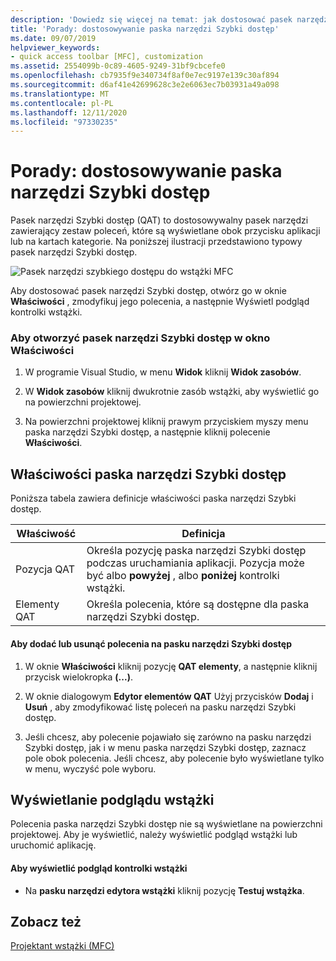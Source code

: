 ```yaml
---
description: 'Dowiedz się więcej na temat: jak dostosować pasek narzędzi Szybki dostęp'
title: 'Porady: dostosowywanie paska narzędzi Szybki dostęp'
ms.date: 09/07/2019
helpviewer_keywords:
- quick access toolbar [MFC], customization
ms.assetid: 2554099b-0c89-4605-9249-31bf9cbcefe0
ms.openlocfilehash: cb7935f9e340734f8af0e7ec9197e139c30af894
ms.sourcegitcommit: d6af41e42699628c3e2e6063ec7b03931a49a098
ms.translationtype: MT
ms.contentlocale: pl-PL
ms.lasthandoff: 12/11/2020
ms.locfileid: "97330235"
---
```

# <a name="how-to-customize-the-quick-access-toolbar"></a>Porady: dostosowywanie paska narzędzi Szybki dostęp

Pasek narzędzi Szybki dostęp (QAT) to dostosowywalny pasek narzędzi zawierający zestaw poleceń, które są wyświetlane obok przycisku aplikacji lub na kartach kategorie. Na poniższej ilustracji przedstawiono typowy pasek narzędzi Szybki dostęp.

![Pasek narzędzi szybkiego dostępu do wstążki MFC](../mfc/media/quick_access_toolbar.png "Pasek narzędzi szybkiego dostępu do wstążki MFC")

Aby dostosować pasek narzędzi Szybki dostęp, otwórz go w oknie **Właściwości** , zmodyfikuj jego polecenia, a następnie Wyświetl podgląd kontrolki wstążki.

### <a name="to-open-the-quick-access-toolbar-in-the-properties-window"></a>Aby otworzyć pasek narzędzi Szybki dostęp w okno Właściwości

1. W programie Visual Studio, w menu **Widok** kliknij **Widok zasobów**.

1. W **Widok zasobów** kliknij dwukrotnie zasób wstążki, aby wyświetlić go na powierzchni projektowej.

1. Na powierzchni projektowej kliknij prawym przyciskiem myszy menu paska narzędzi Szybki dostęp, a następnie kliknij polecenie **Właściwości**.

## <a name="quick-access-toolbar-properties"></a>Właściwości paska narzędzi Szybki dostęp

Poniższa tabela zawiera definicje właściwości paska narzędzi Szybki dostęp.

|Właściwość|Definicja|
|--------------|----------------|
|Pozycja QAT|Określa pozycję paska narzędzi Szybki dostęp podczas uruchamiania aplikacji. Pozycja może być albo **powyżej** , albo **poniżej** kontrolki wstążki.|
|Elementy QAT|Określa polecenia, które są dostępne dla paska narzędzi Szybki dostęp.|

#### <a name="to-add-or-remove-commands-on-the-quick-access-toolbar"></a>Aby dodać lub usunąć polecenia na pasku narzędzi Szybki dostęp

1. W oknie **Właściwości** kliknij pozycję **QAT elementy**, a następnie kliknij przycisk wielokropka **(...)**.

1. W oknie dialogowym **Edytor elementów QAT** Użyj przycisków **Dodaj** i **Usuń** , aby zmodyfikować listę poleceń na pasku narzędzi Szybki dostęp.

1. Jeśli chcesz, aby polecenie pojawiało się zarówno na pasku narzędzi Szybki dostęp, jak i w menu paska narzędzi Szybki dostęp, zaznacz pole obok polecenia. Jeśli chcesz, aby polecenie było wyświetlane tylko w menu, wyczyść pole wyboru.

## <a name="previewing-the-ribbon"></a>Wyświetlanie podglądu wstążki

Polecenia paska narzędzi Szybki dostęp nie są wyświetlane na powierzchni projektowej. Aby je wyświetlić, należy wyświetlić podgląd wstążki lub uruchomić aplikację.

#### <a name="to-preview-the-ribbon-control"></a>Aby wyświetlić podgląd kontrolki wstążki

- Na **pasku narzędzi edytora wstążki** kliknij pozycję **Testuj wstążka**.

## <a name="see-also"></a>Zobacz też

[Projektant wstążki (MFC)](ribbon-designer-mfc.md)
